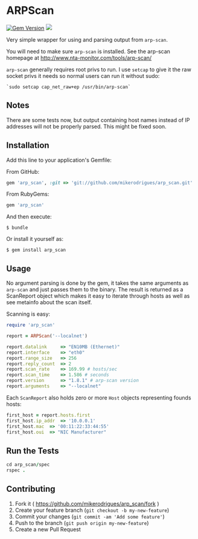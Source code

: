 # ARPScan

[![Gem Version](https://badge.fury.io/rb/arp_scan.svg)](http://badge.fury.io/rb/arp_scan)
<a href="https://codeclimate.com/github/mikerodrigues/arp_scan"><img src="https://codeclimate.com/github/mikerodrigues/arp_scan/badges/gpa.svg" /></a>

Very simple wrapper for using and parsing output from `arp-scan`.

You will need to make sure `arp-scan` is installed. See the arp-scan homepage at http://www.nta-monitor.com/tools/arp-scan/

`arp-scan` generally requires root privs to run. I use `setcap` to give it the
raw socket privs it needs so normal users can run it without sudo:

	`sudo setcap cap_net_raw+ep /usr/bin/arp-scan`

## Notes

There are some tests now, but output containing host names instead of IP
addresses will not be properly parsed. This might be fixed soon.

## Installation

Add this line to your application's Gemfile:

From GitHub:
```ruby
gem 'arp_scan', :git => 'git://github.com/mikerodrigues/arp_scan.git'
```

From RubyGems:
```ruby
gem 'arp_scan'
```

And then execute:

    $ bundle

Or install it yourself as:

    $ gem install arp_scan

## Usage

No argument parsing is done by the gem, it takes the same arguments as
`arp-scan` and just passes them to the binary. The result is returned as a
ScanReport object which makes it easy to iterate through hosts as well as see
metainfo about the scan itself.

Scanning is easy:

```ruby
require 'arp_scan'

report = ARPScan('--localnet')

report.datalink 	=> "EN10MB (Ethernet)"
report.interface 	=> "eth0"
report.range_size 	=> 256
report.reply_count 	=> 2
report.scan_rate 	=> 169.99 # hosts/sec
report.scan_time 	=> 1.586 # seconds
report.version 		=> "1.8.1" # arp-scan version
report.arguments	=> "--localnet"
```

Each `ScanReport` also holds zero or more `Host` objects representing founds
hosts:

```ruby
first_host = report.hosts.first
first_host.ip_addr 	=> '10.0.0.1'
first_host.mac 	=> '00:11:22:33:44:55'
first_host.oui 	=> "NIC Manufacturer"
```

## Run the Tests
```ruby
cd arp_scan/spec
rspec .
```





## Contributing

1. Fork it ( https://github.com/mikerodrigues/arp_scan/fork )
2. Create your feature branch (`git checkout -b my-new-feature`)
3. Commit your changes (`git commit -am 'Add some feature'`)
4. Push to the branch (`git push origin my-new-feature`)
5. Create a new Pull Request

